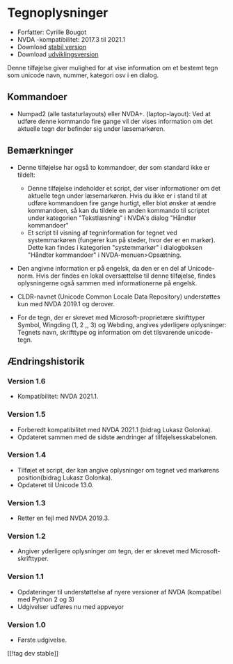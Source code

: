 # Tegnoplysninger #

* Forfatter: Cyrille Bougot
* NVDA -kompatibilitet: 2017.3 til 2021.1
* Download [stabil version][1]
* Download [udviklingsversion][2]

Denne tilføjelse giver mulighed for at vise information om et bestemt tegn
som unicode navn, nummer, kategori osv i en dialog.


## Kommandoer

* Numpad2 (alle tastaturlayouts) eller NVDA+. (laptop-layout): Ved at udføre
  denne kommando fire gange vil der vises information om det aktuelle tegn
  der befinder sig under læsemarkøren.


## Bemærkninger

* Denne tilføjelse har også to kommandoer, der som standard ikke er tildelt:

    * Denne tilføjelse indeholder et script, der viser informationer om det
      aktuelle tegn under læsemarkøren. Hvis du ikke er i stand til at
      udføre kommandoen fire gange hurtigt, eller blot ønsker at ændre
      kommandoen, så kan du tildele en anden kommando til scriptet under
      kategorien "Tekstlæsning" i NVDA's dialog "Håndter kommandoer"
    * Et script til visning af tegninformation for tegnet ved systemmarkøren
      (fungerer kun på steder, hvor der er en markør). Dette kan findes i
      kategorien "systemmarkør" i dialogboksen "Håndter kommandoer" i
      NVDA-menuen>Opsætning.

* Den angivne information er på engelsk, da den er en del af
  Unicode-norm. Hvis der findes en lokal oversættelse til denne tilføjelse,
  findes oplysningerne også sammen med informationerne på engelsk.
* CLDR-navnet (Unicode Common Locale Data Repository) understøttes kun med
  NVDA 2019.1 og derover.
* For de tegn, der er skrevet med Microsoft-proprietære skrifttyper Symbol,
  Wingding (1, 2 ,, 3) og Webding, angives yderligere oplysninger: Tegnets
  navn, skrifttype og information om det tilsvarende unicode-tegn.


## Ændringshistorik

### Version 1.6

* Kompatibilitet: NVDA 2021.1.

### Version 1.5

* Forberedt kompatibilitet med NVDA 2021.1 (bidrag Lukasz Golonka).
* Opdateret sammen med de sidste ændringer af tilføjelsesskabelonen.

### Version 1.4

* Tilføjet et script, der kan angive oplysninger om tegnet ved markørens
  position(bidrag Lukasz Golonka).
* Opdateret til Unicode 13.0.

### Version 1.3

* Retter en fejl med NVDA 2019.3.


### Version 1.2

* Angiver yderligere oplysninger om tegn, der er skrevet med
  Microsoft-skrifttyper.


### Version 1.1

* Opdateringer til understøttelse af nyere versioner af NVDA (kompatibel med
  Python 2 og 3)
* Udgivelser udføres nu med appveyor


### Version 1.0

* Første udgivelse.

[[!tag dev stable]]

[1]: https://addons.nvda-project.org/files/get.php?file=chari

[2]: https://addons.nvda-project.org/files/get.php?file=chari-dev
